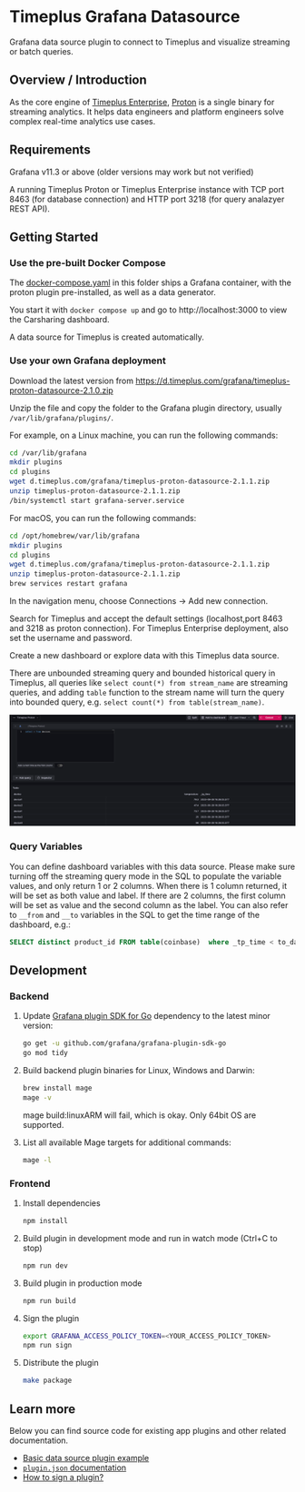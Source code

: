 # Timeplus Grafana Datasource
Grafana data source plugin to connect to Timeplus and visualize streaming or batch queries.

## Overview / Introduction

As the core engine of [Timeplus Enterprise](https://timeplus.com), [Proton](https://github.com/timeplus-io/proton) is a single binary for streaming analytics. It helps data engineers and platform engineers solve complex real-time analytics use cases.

## Requirements

Grafana v11.3 or above (older versions may work but not verified)

A running Timeplus Proton or Timeplus Enterprise instance with TCP port 8463 (for database connection) and HTTP port 3218 (for query analazyer REST API).

## Getting Started

### Use the pre-built Docker Compose
The [docker-compose.yaml](docker-compose.yaml) in this folder ships a Grafana container, with the proton plugin pre-installed, as well as a data generator.

You start it with `docker compose up` and go to http://localhost:3000 to view the Carsharing dashboard.

A data source for Timeplus is created automatically.

### Use your own Grafana deployment

Download the latest version from https://d.timeplus.com/grafana/timeplus-proton-datasource-2.1.0.zip

Unzip the file and copy the folder to the Grafana plugin directory, usually `/var/lib/grafana/plugins/`.

For example, on a Linux machine, you can run the following commands:

```bash
cd /var/lib/grafana
mkdir plugins
cd plugins
wget d.timeplus.com/grafana/timeplus-proton-datasource-2.1.1.zip
unzip timeplus-proton-datasource-2.1.1.zip
/bin/systemctl start grafana-server.service
```

For macOS, you can run the following commands:

```bash
cd /opt/homebrew/var/lib/grafana
mkdir plugins
cd plugins
wget d.timeplus.com/grafana/timeplus-proton-datasource-2.1.1.zip
unzip timeplus-proton-datasource-2.1.1.zip
brew services restart grafana
```

In the navigation menu, choose Connections -> Add new connection.

Search for Timeplus and accept the default settings (localhost,port 8463 and 3218 as proton connection). For Timeplus Enterprise deployment, also set the username and password.

Create a new dashboard or explore data with this Timeplus data source.

There are unbounded streaming query and bounded historical query in Timeplus, all queries like `select count(*) from stream_name` are streaming queries, and adding `table` function to the stream name will turn the query into bounded query, e.g. `select count(*) from table(stream_name)`.

![query editor](src/img/query.png)

### Query Variables
You can define dashboard variables with this data source. Please make sure turning off the streaming query mode in the SQL to populate the variable values, and only return 1 or 2 columns. When there is 1 column returned, it will be set as both value and label. If there are 2 columns, the first column will be set as value and the second column as the label.  You can also refer to `__from` and `__to` variables in the SQL to get the time range of the dashboard, e.g.:
```sql
SELECT distinct product_id FROM table(coinbase)  where _tp_time < to_datetime($__to/1000) and _tp_time > to_datetime($__from/1000)
```

## Development

### Backend

1. Update [Grafana plugin SDK for Go](https://grafana.com/docs/grafana/latest/developers/plugins/backend/grafana-plugin-sdk-for-go/) dependency to the latest minor version:

   ```bash
   go get -u github.com/grafana/grafana-plugin-sdk-go
   go mod tidy
   ```

2. Build backend plugin binaries for Linux, Windows and Darwin:

   ```bash
   brew install mage
   mage -v
   ```

   mage build:linuxARM will fail, which is okay. Only 64bit OS are supported.

3. List all available Mage targets for additional commands:

   ```bash
   mage -l
   ```
### Frontend

1. Install dependencies

   ```bash
   npm install
   ```

2. Build plugin in development mode and run in watch mode (Ctrl+C to stop)

   ```bash
   npm run dev
   ```

3. Build plugin in production mode

   ```bash
   npm run build
   ```

4. Sign the plugin
   ```bash
   export GRAFANA_ACCESS_POLICY_TOKEN=<YOUR_ACCESS_POLICY_TOKEN>
   npm run sign
   ```

4. Distribute the plugin
   ```bash
   make package
   ```

## Learn more

Below you can find source code for existing app plugins and other related documentation.

- [Basic data source plugin example](https://github.com/grafana/grafana-plugin-examples/tree/master/examples/datasource-basic#readme)
- [`plugin.json` documentation](https://grafana.com/developers/plugin-tools/reference-plugin-json)
- [How to sign a plugin?](https://grafana.com/docs/grafana/latest/developers/plugins/sign-a-plugin/)
